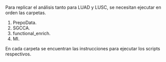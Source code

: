 Para replicar el análisis tanto para LUAD y LUSC, se necesitan ejecutar en orden las carpetas.
1. PrepoData.
2. SGCCA.
3. functional_enrich.
4. MI.

En cada carpeta se encuentran las instrucciones para ejecutar los scripts respectivos.
